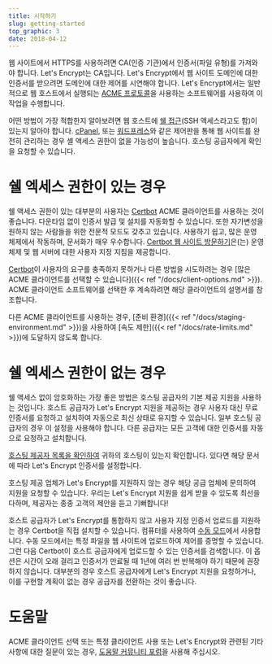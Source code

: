 ```yaml
---
title: 시작하기
slug: getting-started
top_graphic: 3
date: 2018-04-12
---
```


웹 사이트에서 HTTPS를 사용하려면 CA(인증 기관)에서 인증서(파일 유형)를 가져와야 합니다. Let's Encrypt는 CA입니다. Let's Encrypt에서 웹 사이트 도메인에 대한 인증서를 받으려면 도메인에 대한 제어를 시연해야 합니다. Let's Encrypt에서는 일반적으로 웹 호스트에서 실행되는 [ACME 프로토콜](https://ietf-wg-acme.github.io/acme/)을 사용하는 소프트웨어를 사용하여 이 작업을 수행합니다.

어떤 방법이 가장 적합한지 알아보려면 웹 호스트에 [쉘 접근](https://en.wikipedia.org/wiki/Shell_account)(SSH 액세스라고도 함)이 있는지 알아야 합니다. [cPanel](https://cpanel.com/), 또는 [워드프레스](https://wordpress.org/)와 같은 제어판을 통해 웹 사이트를 완전히 관리하는 경우 셸 액세스 권한이 없을 가능성이 높습니다. 호스팅 공급자에게 확인을 요청할 수 있습니다.

# 쉘 엑세스 권한이 있는 경우

쉘 액세스 권한이 있는 대부분의 사용자는 [Certbot] ACME 클라이언트를 사용하는 것이 좋습니다. 다운타임 없이 인증서 발급 및 설치를 자동화할 수 있습니다. 또한 자가변성을 원하지 않는 사람들을 위한 전문적 모드도 갖추고 있습니다. 사용하기 쉽고, 많은 운영 체제에서 작동하며, 문서화가 매우 우수합니다. [
Certbot 웹 사이트 방문하기][Certbot]은(는) 운영 체제 및 웹 서버에 대한 사용자 지정 지침을 제공합니다.

[Certbot]이 사용자의 요구를 충족하지 못하거나 다른 방법을 시도하려는 경우 [많은 ACME 클라이언트를 선택할 수 있습니다]({{< ref "/docs/client-options.md" >}}). ACME 클라이언트 소프트웨어를 선택한 후 계속하려면 해당 클라이언트의 설명서를 참조합니다.

다른 ACME 클라이언트를 사용하는 경우, [준비 환경]({{< ref "/docs/staging-environment.md" >}})을 사용하여 [속도 제한]({{< ref "/docs/rate-limits.md" >}})에 도달하지 않도록 합니다.

[Certbot]: https://certbot.eff.org/  "Certbot"

# 쉘 엑세스 권한이 없는 경우

쉘 액세스 없이 암호화하는 가장 좋은 방법은 호스팅 공급자의 기본 제공 지원을 사용하는 것입니다. 호스트 공급자가 Let's Encrypt 지원을 제공하는 경우 사용자 대신 무료 인증서를 요청하고 설치하여 자동으로 최신 상태로 유지할 수 있습니다. 일부 호스팅 공급자의 경우 이 설정을 사용해야 합니다. 다른 공급자는 모든 고객에 대한 인증서를 자동으로 요청하고 설치합니다.

[호스팅 제공자 목록을 확인하여](https://community.letsencrypt.org/t/web-hosting-who-support-lets-encrypt/6920) 귀하의 호스팅이 있는지 확인합니다. 있다면 해당 문서에 따라 Let's Encrypt 인증서를 설정합니다.

호스팅 제공 업체가 Let's Encrypt를 지원하지 않는 경우 해당 공급 업체에 문의하여 지원을 요청할 수 있습니다. 우리는 Let's Encrypt 지원을 쉽게 받을 수 있도록 최선을 다하며, 제공자는 종종 고객의 제안을 듣고 기뻐합니다!

호스트 공급자가 Let's Encrypt를 통합하지 않고 사용자 지정 인증서 업로드를 지원하는 경우 Certbot을 직접 설치할 수 있습니다.
컴퓨터를 사용하여 [수동 모드](https://certbot.eff.org/docs/using.html#manual)에서 사용합니다. 수동 모드에서는 특정 파일을 웹 사이트에 업로드하여 제어를 증명할 수 있습니다. 그런 다음 Certbot이 호스트 공급자에게 업로드할 수 있는 인증서를 검색합니다. 이 옵션은 시간이 오래 걸리고 인증서가 만료될 때 1년에 여러 번 반복해야 하기 때문에 권장하지 않습니다. 대부분의 경우 호스트 공급자에게 Let's Encrypt 지원을 요청하거나, 이를 구현할 계획이 없는 경우 공급자를 전환하는 것이 좋습니다.

# 도움말

ACME 클라이언트 선택 또는 특정 클라이언트 사용 또는 Let's Encrypt와 관련된 기타 사항에 대한 질문이 있는 경우, [도움말 커뮤니티 포럼](https://community.letsencrypt.org/)을 사용해 주십시오.
